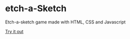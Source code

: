 # etch-a-Sketch

Etch-a-sketch game made with HTML, CSS and Javascript

[Try it out](https://annie-qiu.github.io/etch-a-sketch/)
